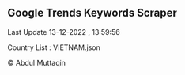 

## Google Trends Keywords Scraper 
 
Last Update 13-12-2022 , 13:59:56

Country List :
VIETNAM.json



© Abdul Muttaqin 
